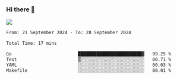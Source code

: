 ### Hi there 👋️

![](https://komarev.com/ghpvc/?username=Loner1024)

<!--START_SECTION:waka-->

```txt
From: 21 September 2024 - To: 28 September 2024

Total Time: 17 mins

Go                         ████████████████████████▓   99.25 %
Text                       ▒░░░░░░░░░░░░░░░░░░░░░░░░   00.71 %
YAML                       ░░░░░░░░░░░░░░░░░░░░░░░░░   00.03 %
Makefile                   ░░░░░░░░░░░░░░░░░░░░░░░░░   00.01 %
```

<!--END_SECTION:waka-->



